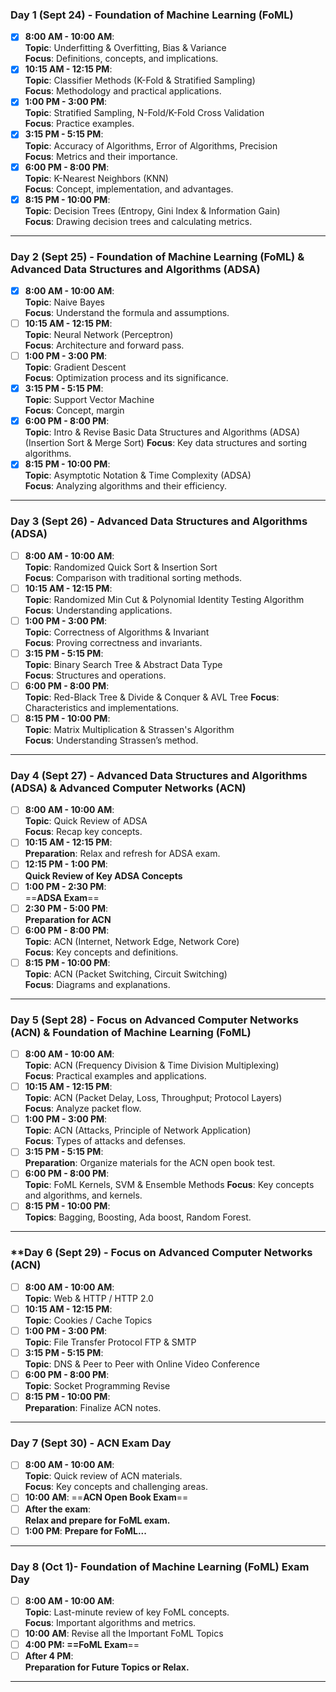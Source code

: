 ### **Day 1 (Sept 24) - Foundation of Machine Learning (FoML)**
- [x] **8:00 AM - 10:00 AM**:  
  **Topic**: Underfitting & Overfitting, Bias & Variance  
  **Focus**: Definitions, concepts, and implications.  
- [x] **10:15 AM - 12:15 PM**:  
  **Topic**: Classifier Methods (K-Fold & Stratified Sampling)  
  **Focus**: Methodology and practical applications.  
- [x] **1:00 PM - 3:00 PM**:  
  **Topic**: Stratified Sampling, N-Fold/K-Fold Cross Validation  
  **Focus**: Practice examples.  
- [x] **3:15 PM - 5:15 PM**:  
  **Topic**: Accuracy of Algorithms, Error of Algorithms, Precision  
  **Focus**: Metrics and their importance.  
- [x] **6:00 PM - 8:00 PM**:  
  **Topic**: K-Nearest Neighbors (KNN)  
  **Focus**: Concept, implementation, and advantages.  
- [x] **8:15 PM - 10:00 PM**:  
  **Topic**: Decision Trees (Entropy, Gini Index & Information Gain)  
  **Focus**: Drawing decision trees and calculating metrics.

---

### **Day 2 (Sept 25) - Foundation of Machine Learning (FoML) & Advanced Data Structures and Algorithms (ADSA)**
- [x] **8:00 AM - 10:00 AM**:  
  **Topic**: Naive Bayes  
  **Focus**: Understand the formula and assumptions.  
- [ ] **10:15 AM - 12:15 PM**:  
  **Topic**: Neural Network (Perceptron)  
  **Focus**: Architecture and forward pass.  
- [ ] **1:00 PM - 3:00 PM**:  
  **Topic**: Gradient Descent  
  **Focus**: Optimization process and its significance.  
- [x] **3:15 PM - 5:15 PM**:  
  **Topic**: Support Vector Machine  
  **Focus**: Concept, margin
- [x] **6:00 PM - 8:00 PM**:  
  **Topic**: Intro & Revise Basic Data Structures and Algorithms (ADSA)  (Insertion Sort & Merge Sort)
  **Focus**: Key data structures and sorting algorithms.  
- [x] **8:15 PM - 10:00 PM**:  
  **Topic**: Asymptotic Notation & Time Complexity (ADSA)  
  **Focus**: Analyzing algorithms and their efficiency.

---

### **Day 3 (Sept 26) - Advanced Data Structures and Algorithms (ADSA)**
- [ ] **8:00 AM - 10:00 AM**:  
  **Topic**: Randomized Quick Sort & Insertion Sort  
  **Focus**: Comparison with traditional sorting methods.  
- [ ] **10:15 AM - 12:15 PM**:  
  **Topic**: Randomized Min Cut & Polynomial Identity Testing Algorithm  
  **Focus**: Understanding applications.  
- [ ] **1:00 PM - 3:00 PM**:  
  **Topic**: Correctness of Algorithms & Invariant  
  **Focus**: Proving correctness and invariants.  
- [ ] **3:15 PM - 5:15 PM**:  
  **Topic**: Binary Search Tree & Abstract Data Type  
  **Focus**: Structures and operations.  
- [ ] **6:00 PM - 8:00 PM**:  
  **Topic**: Red-Black Tree & Divide & Conquer & AVL Tree
  **Focus**: Characteristics and implementations.  
- [ ] **8:15 PM - 10:00 PM**:  
  **Topic**: Matrix Multiplication & Strassen's Algorithm  
  **Focus**: Understanding Strassen’s method.

---

### **Day 4 (Sept 27) - Advanced Data Structures and Algorithms (ADSA) & Advanced Computer Networks (ACN)**
- [ ] **8:00 AM - 10:00 AM**:  
  **Topic**: Quick Review of ADSA  
  **Focus**: Recap key concepts.  
- [ ] **10:15 AM - 12:15 PM**:  
  **Preparation**: Relax and refresh for ADSA exam.  
- [ ] **12:15 PM - 1:00 PM**:  
  **Quick Review of Key ADSA Concepts**  
- [ ] **1:00 PM - 2:30 PM**:  
  ==**ADSA Exam**==  
- [ ] **2:30 PM - 5:00 PM**:  
  **Preparation for ACN**  
- [ ] **6:00 PM - 8:00 PM**:  
  **Topic**: ACN (Internet, Network Edge, Network Core)  
  **Focus**: Key concepts and definitions.  
- [ ] **8:15 PM - 10:00 PM**:  
  **Topic**: ACN (Packet Switching, Circuit Switching)  
  **Focus**: Diagrams and explanations.

---

### **Day 5 (Sept 28) - Focus on Advanced Computer Networks (ACN) & Foundation of Machine Learning (FoML)**
- [ ] **8:00 AM - 10:00 AM**:  
  **Topic**: ACN (Frequency Division & Time Division Multiplexing)  
  **Focus**: Practical examples and applications.  
- [ ] **10:15 AM - 12:15 PM**:  
  **Topic**: ACN (Packet Delay, Loss, Throughput; Protocol Layers)  
  **Focus**: Analyze packet flow.  
- [ ] **1:00 PM - 3:00 PM**:  
  **Topic**: ACN (Attacks, Principle of Network Application)  
  **Focus**: Types of attacks and defenses.  
- [ ] **3:15 PM - 5:15 PM**:  
  **Preparation**: Organize materials for the ACN open book test.  
- [ ] **6:00 PM - 8:00 PM**:  
  **Topic**: FoML Kernels, SVM & Ensemble Methods
  **Focus**: Key concepts and algorithms, and kernels.  
- [ ] **8:15 PM - 10:00 PM**:  
  **Topics**: Bagging, Boosting, Ada boost, Random Forest.

---

### **Day 6 (Sept 29) - Focus on Advanced Computer Networks (ACN) 
- [ ]  **8:00 AM - 10:00 AM**:  
  **Topic**: Web & HTTP / HTTP 2.0
- [ ] **10:15 AM - 12:15 PM**:  
  **Topic**:  Cookies / Cache Topics
- [ ] **1:00 PM - 3:00 PM**:  
  **Topic**: File Transfer Protocol FTP & SMTP 
- [ ] **3:15 PM - 5:15 PM**:  
  **Topic**: DNS & Peer to Peer with Online Video Conference
- [ ] **6:00 PM - 8:00 PM**:  
  **Topic**: Socket Programming Revise
- [ ] **8:15 PM - 10:00 PM**:  
  **Preparation**: Finalize ACN notes.

---

### **Day 7 (Sept 30) - ACN Exam Day**
- [ ] **8:00 AM - 10:00 AM**:  
  **Topic**: Quick review of ACN materials.  
  **Focus**: Key concepts and challenging areas.  
- [ ] **10:00 AM**: 
	==**ACN Open Book Exam**==  
- [ ] **After the exam**:  
  **Relax and prepare for FoML exam.**  
- [ ] **1:00 PM**: **Prepare for FoML...**  

---

### **Day 8 (Oct 1)- Foundation of Machine Learning (FoML) Exam Day**
- [ ] **8:00 AM - 10:00 AM**:  
  **Topic**: Last-minute review of key FoML concepts.  
  **Focus**: Important algorithms and metrics.  
- [ ] **10:00 AM**: Revise all the Important FoML Topics
- [ ] **4:00 PM: 
    ==FoML Exam**==  
- [ ] **After 4 PM**:  
  **Preparation for Future Topics or Relax.**  
---
